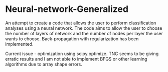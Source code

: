 # Neural-network-Generalized
An attempt to create a code that allows the user to perform classification analyses using a neural network. The code aims to allow the user to choose the number of layers of network and the number of nodes per layer the user wants to choose. Back-propagation with regularization has been implemented. 


Current issue - optimization using scipy.optimize. TNC seems to be giving erratic results and I am not able to implement BFGS or other learning algorithms due to array shape errors.
